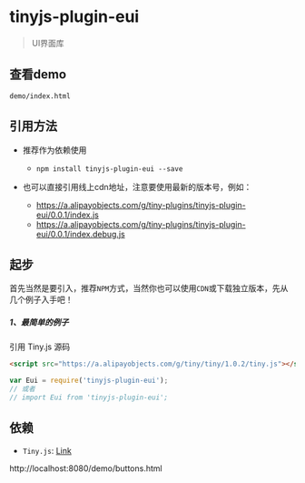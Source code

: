 # tinyjs-plugin-eui

> UI界面库

## 查看demo

`demo/index.html`

## 引用方法

- 推荐作为依赖使用

  - `npm install tinyjs-plugin-eui --save`

- 也可以直接引用线上cdn地址，注意要使用最新的版本号，例如：

  - https://a.alipayobjects.com/g/tiny-plugins/tinyjs-plugin-eui/0.0.1/index.js
  - https://a.alipayobjects.com/g/tiny-plugins/tinyjs-plugin-eui/0.0.1/index.debug.js

## 起步
首先当然是要引入，推荐`NPM`方式，当然你也可以使用`CDN`或下载独立版本，先从几个例子入手吧！

##### 1、最简单的例子

引用 Tiny.js 源码
``` html
<script src="https://a.alipayobjects.com/g/tiny/tiny/1.0.2/tiny.js"></script>
```
``` js
var Eui = require('tinyjs-plugin-eui');
// 或者
// import Eui from 'tinyjs-plugin-eui';
```

## 依赖
- `Tiny.js`: [Link](http://tinyjs.net/#/docs/api)


http://localhost:8080/demo/buttons.html
